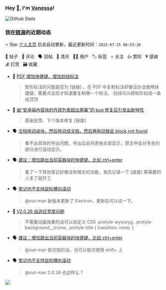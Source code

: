 ### Hey 👋, I'm [Vanessa](http://vanessa.b3log.org/)!

![Github Stats](https://github-readme-stats.vercel.app/api?username=Vanessa219&show_icons=true)

<!--events start -->

### 我在[链滴](https://ld246.com)的近期动态

⭐️ Star [个人主页](https://github.com/Vanessa219/Vanessa219) 后会自动更新，最近更新时间：`2022-07-15 08:53:26`

📝 帖子 &nbsp; 💬 评论 &nbsp; 🗣 回帖 &nbsp; 🌙 清月 &nbsp; 👨‍💻 用户 &nbsp; 🏷️ 标签 &nbsp; ⭐️ 关注 &nbsp; 👍 赞同 &nbsp; 💗 感谢 &nbsp; 💰 打赏 &nbsp; 🗃 收藏

* 💬 [PDF 增加快捷键、增加划线标注](https://ld246.com/article/1657798325877/comment/1657807253562#comments)

  > 矩形标注的问题是否为 [链接] 。在 PDF 中复制标注好像没办法使用快捷键，需要点击后才知道要复制哪一个标注。 划线可以把矩形拉成一条线顶顶
* 💬 [由“安卓端內容块的外观列表超出屏幕”的 bug 修复后引发出新特性](https://ld246.com/article/1657728275761/comment/1657766427473#comments)

  > 感谢反馈，下个版本修复 [链接]
* 🗣 [文档拖动进块，然后拖动成文档，然后再拖动就会 block not found](https://ld246.com/article/1657358049547/comment/1657693732713#comments)

  > 看不出具体的导出问题。导出后会将表格全部显示，原文中会对多余的部分进行滚动显示。
* 🗣 [建议：增加跳出当前容器块的快捷键，比如 ctrl+enter](https://ld246.com/article/1657470470668/comment/1657638506231#comments)

  > 看了一下其他笔记好像没有相关的功能，我先记录一下 [链接] 等需要的人多了就开工
* 🗣 [笔记内不支持鼠标横向滚动](https://ld246.com/article/1657274366915/comment/1657328207845#comments)

  > @out-man 新版本更新了 Electron，更新后可以试一下。
* 💬 [V2.0.26 自适应宽度问题](https://ld246.com/article/1657680975589/comment/1657685395734#comments)

  > 不需要动画效果的话可以自定义 CSS .protyle-wysiwyg, .protyle-background__iconw, .protyle-title { transition: none; }
* 🗣 [建议：增加跳出当前容器块的快捷键，比如 ctrl+enter](https://ld246.com/article/1657470470668/comment/1657518477156#comments)

  > @out-man 依次按的话，也可以依次使用 shift+ 上
* 🗣 [笔记内不支持鼠标横向滚动](https://ld246.com/article/1657274366915/comment/1657328207845#comments)

  > @out-man 2.0.26 也这样么？


<!--events end -->

<a title="Hits" target="_blank" href="https://github.com/Vanessa219/Vanessa219"><img src="https://hits.b3log.org/Vanessa219/Vanessa219.svg"></a>
